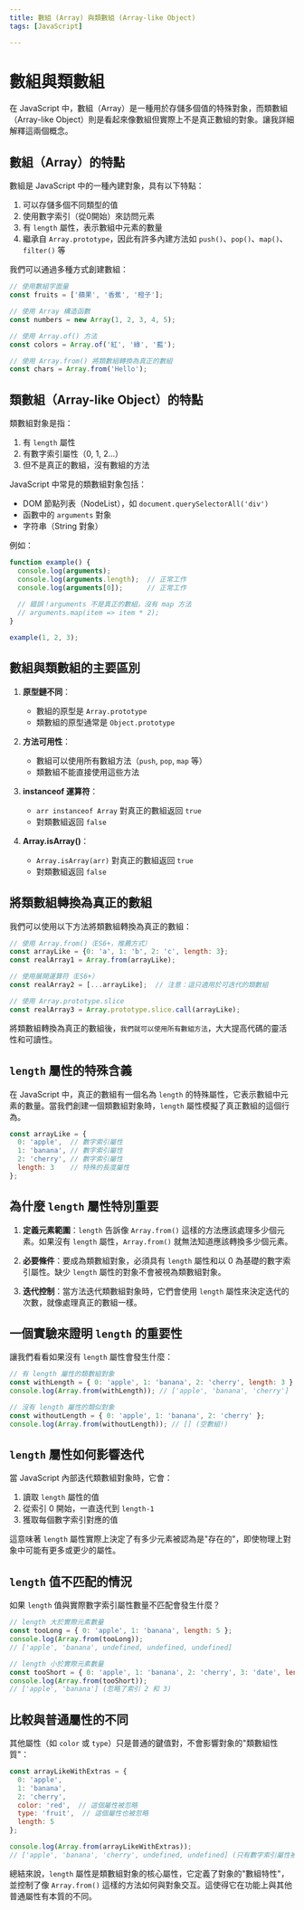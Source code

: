 ```yaml
---
title: 數組 (Array) 與類數組 (Array-like Object)
tags: [JavaScript]

---
```


# 數組與類數組

在 JavaScript 中，數組（Array）是一種用於存儲多個值的特殊對象，而類數組（Array-like Object）則是看起來像數組但實際上不是真正數組的對象。讓我詳細解釋這兩個概念。

## 數組（Array）的特點

數組是 JavaScript 中的一種內建對象，具有以下特點：

1. 可以存儲多個不同類型的值
2. 使用數字索引（從0開始）來訪問元素
3. 有 `length` 屬性，表示數組中元素的數量
4. 繼承自 `Array.prototype`，因此有許多內建方法如 `push()`、`pop()`、`map()`、`filter()` 等

我們可以通過多種方式創建數組：

```javascript
// 使用數組字面量
const fruits = ['蘋果', '香蕉', '橙子'];

// 使用 Array 構造函數
const numbers = new Array(1, 2, 3, 4, 5);

// 使用 Array.of() 方法
const colors = Array.of('紅', '綠', '藍');

// 使用 Array.from() 將類數組轉換為真正的數組
const chars = Array.from('Hello');
```

## 類數組（Array-like Object）的特點

類數組對象是指：
1. 有 `length` 屬性
2. 有數字索引屬性（0, 1, 2...）
3. 但不是真正的數組，沒有數組的方法

JavaScript 中常見的類數組對象包括：

- DOM 節點列表（NodeList），如 `document.querySelectorAll('div')`
- 函數中的 `arguments` 對象
- 字符串（String 對象）

例如：

```javascript
function example() {
  console.log(arguments);
  console.log(arguments.length);  // 正常工作
  console.log(arguments[0]);      // 正常工作
  
  // 錯誤！arguments 不是真正的數組，沒有 map 方法
  // arguments.map(item => item * 2); 
}

example(1, 2, 3);
```

## 數組與類數組的主要區別

1. **原型鏈不同**：
   - 數組的原型是 `Array.prototype`
   - 類數組的原型通常是 `Object.prototype`

2. **方法可用性**：
   - 數組可以使用所有數組方法（`push`, `pop`, `map` 等）
   - 類數組不能直接使用這些方法

3. **instanceof 運算符**：
   - `arr instanceof Array` 對真正的數組返回 `true`
   - 對類數組返回 `false`

4. **Array.isArray()**：
   - `Array.isArray(arr)` 對真正的數組返回 `true`
   - 對類數組返回 `false`

## 將類數組轉換為真正的數組

我們可以使用以下方法將類數組轉換為真正的數組：

```javascript
// 使用 Array.from()（ES6+，推薦方式）
const arrayLike = {0: 'a', 1: 'b', 2: 'c', length: 3};
const realArray1 = Array.from(arrayLike);

// 使用展開運算符（ES6+）
const realArray2 = [...arrayLike];  // 注意：這只適用於可迭代的類數組

// 使用 Array.prototype.slice
const realArray3 = Array.prototype.slice.call(arrayLike);
```

將類數組轉換為真正的數組後，`我們就可以使用所有數組方法`，大大提高代碼的靈活性和可讀性。

## `length` 屬性的特殊含義

在 JavaScript 中，真正的數組有一個名為 `length` 的特殊屬性，它表示數組中元素的數量。當我們創建一個類數組對象時，`length` 屬性模擬了真正數組的這個行為。

```javascript
const arrayLike = { 
  0: 'apple',  // 數字索引屬性
  1: 'banana', // 數字索引屬性 
  2: 'cherry', // 數字索引屬性
  length: 3    // 特殊的長度屬性
};
```

## 為什麼 `length` 屬性特別重要

1. **定義元素範圍**：`length` 告訴像 `Array.from()` 這樣的方法應該處理多少個元素。如果沒有 `length` 屬性，`Array.from()` 就無法知道應該轉換多少個元素。

2. **必要條件**：要成為類數組對象，必須具有 `length` 屬性和以 0 為基礎的數字索引屬性。缺少 `length` 屬性的對象不會被視為類數組對象。

3. **迭代控制**：當方法迭代類數組對象時，它們會使用 `length` 屬性來決定迭代的次數，就像處理真正的數組一樣。

## 一個實驗來證明 `length` 的重要性

讓我們看看如果沒有 `length` 屬性會發生什麼：

```javascript
// 有 length 屬性的類數組對象
const withLength = { 0: 'apple', 1: 'banana', 2: 'cherry', length: 3 };
console.log(Array.from(withLength)); // ['apple', 'banana', 'cherry']

// 沒有 length 屬性的類似對象
const withoutLength = { 0: 'apple', 1: 'banana', 2: 'cherry' };
console.log(Array.from(withoutLength)); // [] (空數組!)
```

## `length` 屬性如何影響迭代

當 JavaScript 內部迭代類數組對象時，它會：
1. 讀取 `length` 屬性的值
2. 從索引 0 開始，一直迭代到 `length-1`
3. 獲取每個數字索引對應的值

這意味著 `length` 屬性實際上決定了有多少元素被認為是"存在的"，即使物理上對象中可能有更多或更少的屬性。

## `length` 值不匹配的情況

如果 `length` 值與實際數字索引屬性數量不匹配會發生什麼？

```javascript
// length 大於實際元素數量
const tooLong = { 0: 'apple', 1: 'banana', length: 5 };
console.log(Array.from(tooLong)); 
// ['apple', 'banana', undefined, undefined, undefined]

// length 小於實際元素數量
const tooShort = { 0: 'apple', 1: 'banana', 2: 'cherry', 3: 'date', length: 2 };
console.log(Array.from(tooShort)); 
// ['apple', 'banana'] (忽略了索引 2 和 3)
```

## 比較與普通屬性的不同

其他屬性（如 `color` 或 `type`）只是普通的鍵值對，不會影響對象的"類數組性質"：

```javascript
const arrayLikeWithExtras = { 
  0: 'apple',
  1: 'banana',
  2: 'cherry',
  color: 'red',  // 這個屬性被忽略  
  type: 'fruit',  // 這個屬性也被忽略
  length: 5  
};

console.log(Array.from(arrayLikeWithExtras)); 
// ['apple', 'banana', 'cherry', undefined, undefined] (只有數字索引屬性被處理)
```

總結來說，`length` 屬性是類數組對象的核心屬性，它定義了對象的"數組特性"，並控制了像 `Array.from()` 這樣的方法如何與對象交互。這使得它在功能上與其他普通屬性有本質的不同。